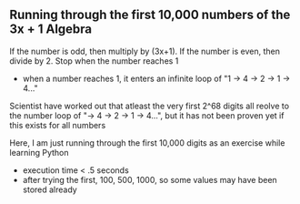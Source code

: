 ## Running through the first 10,000 numbers of the 3x + 1 Algebra
If the number is odd, then multiply by (3x+1).
If the number is even, then divide by 2.
Stop when the number reaches 1
 - when a number reaches 1, it enters an infinite loop of "1 -> 4 -> 2 -> 1 -> 4..."

Scientist have worked out that atleast the very first 2^68 digits all reolve to the number loop of "-> 4 -> 2 -> 1 -> 4...",
but it has not been proven yet if this exists for all numbers

Here, I am just running through the first 10,000 digits as an exercise while learning Python
 - execution time < .5 seconds
 - after trying the first, 100, 500, 1000, so some values may have been stored already
